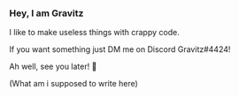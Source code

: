 ### Hey, I am Gravitz
I like to make useless things with crappy code.


If you want something just DM me on Discord Gravitz#4424!

Ah well, see you later! 👋

(What am i supposed to write here)
